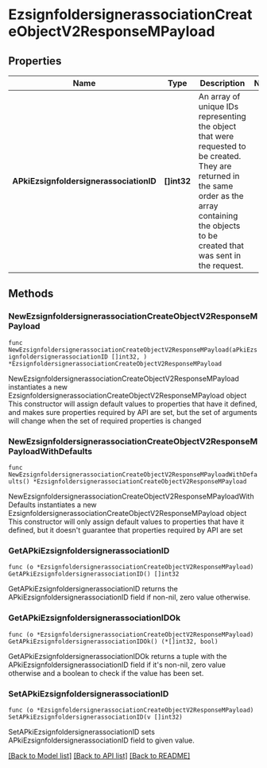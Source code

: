 # EzsignfoldersignerassociationCreateObjectV2ResponseMPayload

## Properties

Name | Type | Description | Notes
------------ | ------------- | ------------- | -------------
**APkiEzsignfoldersignerassociationID** | **[]int32** | An array of unique IDs representing the object that were requested to be created.  They are returned in the same order as the array containing the objects to be created that was sent in the request. | 

## Methods

### NewEzsignfoldersignerassociationCreateObjectV2ResponseMPayload

`func NewEzsignfoldersignerassociationCreateObjectV2ResponseMPayload(aPkiEzsignfoldersignerassociationID []int32, ) *EzsignfoldersignerassociationCreateObjectV2ResponseMPayload`

NewEzsignfoldersignerassociationCreateObjectV2ResponseMPayload instantiates a new EzsignfoldersignerassociationCreateObjectV2ResponseMPayload object
This constructor will assign default values to properties that have it defined,
and makes sure properties required by API are set, but the set of arguments
will change when the set of required properties is changed

### NewEzsignfoldersignerassociationCreateObjectV2ResponseMPayloadWithDefaults

`func NewEzsignfoldersignerassociationCreateObjectV2ResponseMPayloadWithDefaults() *EzsignfoldersignerassociationCreateObjectV2ResponseMPayload`

NewEzsignfoldersignerassociationCreateObjectV2ResponseMPayloadWithDefaults instantiates a new EzsignfoldersignerassociationCreateObjectV2ResponseMPayload object
This constructor will only assign default values to properties that have it defined,
but it doesn't guarantee that properties required by API are set

### GetAPkiEzsignfoldersignerassociationID

`func (o *EzsignfoldersignerassociationCreateObjectV2ResponseMPayload) GetAPkiEzsignfoldersignerassociationID() []int32`

GetAPkiEzsignfoldersignerassociationID returns the APkiEzsignfoldersignerassociationID field if non-nil, zero value otherwise.

### GetAPkiEzsignfoldersignerassociationIDOk

`func (o *EzsignfoldersignerassociationCreateObjectV2ResponseMPayload) GetAPkiEzsignfoldersignerassociationIDOk() (*[]int32, bool)`

GetAPkiEzsignfoldersignerassociationIDOk returns a tuple with the APkiEzsignfoldersignerassociationID field if it's non-nil, zero value otherwise
and a boolean to check if the value has been set.

### SetAPkiEzsignfoldersignerassociationID

`func (o *EzsignfoldersignerassociationCreateObjectV2ResponseMPayload) SetAPkiEzsignfoldersignerassociationID(v []int32)`

SetAPkiEzsignfoldersignerassociationID sets APkiEzsignfoldersignerassociationID field to given value.



[[Back to Model list]](../README.md#documentation-for-models) [[Back to API list]](../README.md#documentation-for-api-endpoints) [[Back to README]](../README.md)


